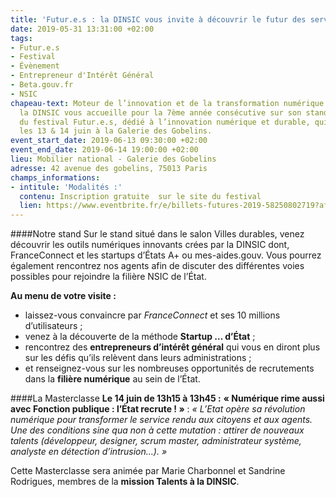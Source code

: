 ```yaml
---
title: 'Futur.e.s : la DINSIC vous invite à découvrir le futur des services publics'
date: 2019-05-31 13:31:00 +02:00
tags:
- Futur.e.s
- Festival
- Évènement
- Entrepreneur d'Intérêt Général
- Beta.gouv.fr
- NSIC
chapeau-text: Moteur de l’innovation et de la transformation numérique de l’État,
  la DINSIC vous accueille pour la 7ème année consécutive sur son stand dans le cadre
  du festival Futur.e.s, dédié à l’innovation numérique et durable, qui se déroule
  les 13 & 14 juin à la Galerie des Gobelins.
event_start_date: 2019-06-13 09:30:00 +02:00
event_end_date: 2019-06-14 19:00:00 +02:00
lieu: Mobilier national - Galerie des Gobelins
adresse: 42 avenue des gobelins, 75013 Paris
champs_informations:
- intitule: 'Modalités :'
  contenu: Inscription gratuite  sur le site du festival
  lien: https://www.eventbrite.fr/e/billets-futures-2019-58250802719?aff=ebdssbdestsearch
---
```


####Notre stand
Sur le stand situé dans le salon Villes durables, venez découvrir les outils numériques innovants crées par la DINSIC dont, FranceConnect et les startups d’États A+ ou mes-aides.gouv. Vous pourrez également rencontrez nos agents afin de discuter des différentes voies possibles pour rejoindre la filière NSIC de l’État. 

**Au menu de votre visite :** 
* laissez-vous convaincre par *FranceConnect* et ses 10 millions d’utilisateurs ;
* venez à la découverte de la méthode **Startup … d’État** ;
* rencontrez des **entrepreneurs d’intérêt général** qui vous en diront plus sur les défis qu’ils relèvent dans leurs administrations ;
* et renseignez-vous sur les nombreuses opportunités de recrutements dans la **filière numérique** au sein de l’État. 

####La Masterclasse
**Le 14 juin de 13h15 à 13h45 :**
**« Numérique rime aussi avec Fonction publique : l’État recrute ! »** : *« L’Etat opère sa révolution numérique pour transformer le service rendu aux citoyens et aux agents. Une des conditions sine qua non à cette mutation : attirer de nouveaux talents (développeur, designer, scrum master, administrateur système, analyste en détection d’intrusion…). »*
 
Cette Masterclasse sera animée par Marie Charbonnel et Sandrine Rodrigues, membres de la **mission Talents à la DINSIC**. 

